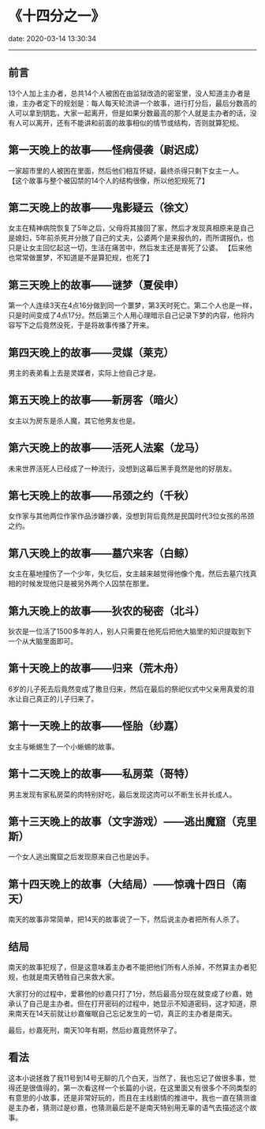 # 《十四分之一》
date: 2020-03-14 13:30:34

---
## 前言

13个人加上主办者，总共14个人被困在由监狱改造的密室里，没人知道主办者是谁，主办者定下的规划是：每人每天轮流讲一个故事，进行打分后，最后分数高的人可以拿到钥匙，大家一起离开，但是如果分数最高的那个人就是主办者的话，没有人可以离开，还有不能讲和前面的故事相似的情节或结构，否则就算犯规。

## 第一天晚上的故事——怪病侵袭（尉迟成）
一家超市里的人被困在里面，然后他们相互怀疑，最终杀得只剩下女主一人。
【这个故事与整个被囚禁的14个人的结构很像，所以他犯规死了】

## 第二天晚上的故事——鬼影疑云（徐文）
女主在精神病院恢复了5年之后，父母将其接回了家，然后才发现真相原来是自己是媳妇，5年前杀死并分肢了自己的丈夫，公婆两个是来报仇的，而所谓报仇，也只是让女主回忆起这一切，生活在痛苦中，然后发主还是害死了公婆。
【后来他也常常做噩梦，不知道是不是算犯规，也死了】

## 第三天晚上的故事——谜梦（夏侯申）
第一个人连续3天在4点16分做到同一个噩梦，第3天时死亡。第二个人也是一样，只是时间变成了4点17分。然后第三个人用心理暗示自己记录下梦的内容，他将内容写下之后竟然没死，于是将故事传播了开来。

## 第四天晚上的故事——灵媒（莱克）
男主的表弟看上去是灵媒者，实际上他自己才是。

## 第五天晚上的故事——新房客（暗火）
女主以为房东是杀人魔，其它他男友也是。

## 第六天晚上的故事——活死人法案（龙马）
未来世界活死人已经成了一种流行，没想到这幕后黑手竟然是他的好朋友。

## 第七天晚上的故事——吊颈之约（千秋）
女作家与其他两位作家作品涉嫌抄袭，没想到背后竟然是民国时代3位女孩的吊颈之约。

## 第八天晚上的故事——墓穴来客（白鲸）
女主在墓地撞伤了一个少年，失忆后，女主越来越觉得他像个鬼，然后去墓穴找真相的时候发现他只是被另外两个人囚禁在那里。

## 第九天晚上的故事——狄农的秘密（北斗）
狄农是一位活了1500多年的人，别人只需要在他死后把他大脑里的知识提取到下一个从大脑里面即可。

## 第十天晚上的故事——归来（荒木舟）
6岁的儿子死去后竟然变成了撒旦归来，然后在最后的祭祀仪式中父亲用真爱的泪水让自己真正的儿子归来了。

## 第十一天晚上的故事——怪胎（纱嘉）
女主与蜥蜴生了一个小蜥蜴的故事。

## 第十二天晚上的故事——私房菜（哥特）
男主发现有家私房菜的肉特别好吃，最后发现这肉可以不断生长并长成人。

## 第十三天晚上的故事（文字游戏）——逃出魔窟（克里斯）
一个女人逃出魔窟之后发现原来自己也是凶手。

## 第十四天晚上的故事（大结局）——惊魂十四日（南天）

南天的故事非常简单，把14天的故事说了一下，然后说主办者把所有人杀了。

## 结局

南天的故事犯规了，但是这意味着主办者不能把他们所有人杀掉，不然算主办者犯规，也就是南天牺牲自己来救大家。

大家打分的过程中，爱慕他的纱嘉只打了1分，然后最高分现在就变成了纱嘉，她承认了自己是主办者。但在打开密码的过程中，她显示不知道密码，这才知道，原来南天在14天前就让纱嘉催眠自己忘记发生的一切，真正的主办者是南天。

最后，纱嘉死刑，南天10年有期，然后纱嘉竟然怀孕了。

## 看法

这本小说拯救了我11号到14号无聊的几个白天，当然了，我也忘记了做很多事，觉得还是很值得的，第一次看这样一个长篇的小说，在这里面又有很多个不同类型的有意思的小故事，还是非常好玩的，而且在主线剧情的推进中，我也一直在猜测谁是主办者，猜测过是纱嘉，也猜测最后是不是南天特别用无辜的语气去描述这个故事。